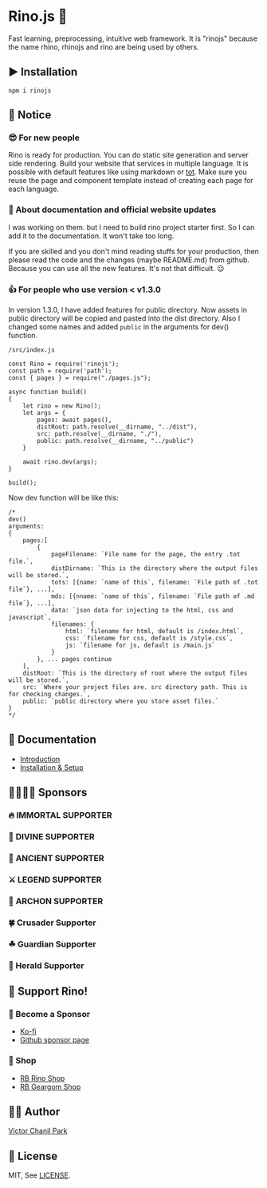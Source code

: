 # Rino.js 🦏

Fast learning, preprocessing, intuitive web framework. It is "rinojs" because the name rhino, rhinojs and rino are being used by others.

## ▶️ Installation

```
npm i rinojs
```

## 📢 Notice

### 😎 For new people

Rino is ready for production. You can do static site generation and server side rendering. Build your website that services in multiple language. It is possible with default features like using markdown or [tot](https://github.com/opdev1004/totjs). Make sure you reuse the page and component template instead of creating each page for each language.

### 🤞 About documentation and official website updates

I was working on them. but I need to build rino project starter first. So I can add it to the documentation. It won't take too long.

If you are skilled and you don't mind reading stuffs for your production, then please read the code and the changes (maybe README.md) from github. Because you can use all the new features. It's not that difficult. 😉

### 👍 For people who use version < v1.3.0

In version 1.3.0, I have added features for public directory. Now assets in public directory will be copied and pasted into the dist directory. Also I changed some names and added `public` in the arguments for dev() function.

`/src/index.js`

```
const Rino = require('rinojs');
const path = require('path');
const { pages } = require("./pages.js");

async function build()
{
    let rino = new Rino();
    let args = {
        pages: await pages(),
        distRoot: path.resolve(__dirname, "../dist"),
        src: path.resolve(__dirname, "./"),
        public: path.resolve(__dirname, "../public")
    }

    await rino.dev(args);
}

build();
```

Now dev function will be like this:

```
/*
dev()
arguments:
{
    pages:[
        {
            pageFilename: `File name for the page, the entry .tot file.`,
            distDirname: `This is the directory where the output files will be stored.`,
            tots: [{name: `name of this`, filename: `File path of .tot file`}, ...],
            mds: [{nname: `name of this`, filename: `File path of .md file`}, ...],
            data: `json data for injecting to the html, css and javascript`,
            filenames: {
                html: `filename for html, default is /index.html`,
                css: `filename for css, default is /style.css`,
                js: `filename for js, default is /main.js`
            }
        }, ... pages continue
    ],
    distRoot: `This is the directory of root where the output files will be stored.`,
    src: `Where your project files are. src directory path. This is for checking changes.`,
    public: `public directory where you store asset files.`
}
*/
```

## 📖 Documentation

- [Introduction](https://rinojs.org/documents/introduction.html)
- [Installation & Setup](https://rinojs.org/documents/installation.html)

## 👨‍👩‍👧‍👦 **Sponsors**

### 🔥 **IMMORTAL SUPPORTER**

### 👼 **DIVINE SUPPORTER**

### 🎻 **ANCIENT SUPPORTER**

### ⚔ **LEGEND SUPPORTER**

### 🌲 **ARCHON SUPPORTER**

### 🍀 Crusader Supporter

### ☘ Guardian Supporter

### 🌱 Herald Supporter

## 💪 Support Rino!

### 👼 Become a Sponsor

- [Ko-fi](https://ko-fi.com/opdev1004)
- [Github sponsor page](https://github.com/sponsors/opdev1004)

### 🎁 Shop

- [RB Rino Shop](https://www.redbubble.com/shop/ap/149559711)
- [RB Geargom Shop](https://www.redbubble.com/people/Geargom/shop)

## 👨‍💻 Author

[Victor Chanil Park](https://github.com/opdev1004)

## 💯 License

MIT, See [LICENSE](./LICENSE).
